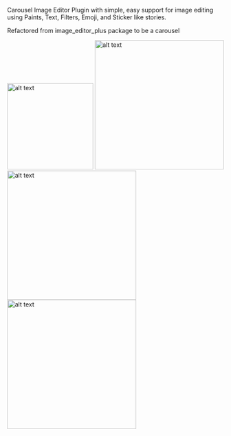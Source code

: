 Carousel Image Editor Plugin with simple, easy support for image editing using Paints, Text, Filters, Emoji, and Sticker like stories.

Refactored from image_editor_plus package to be a carousel

<img src="https://i.ibb.co/HXs8grv/Simulator-Screenshot-i-Phone-15-Pro-Max-2024-03-26-at-10-27-40.png" alt="alt text" width="200">

<img src="https://i.ibb.co/RSm4WcQ/Simulator-Screenshot-i-Phone-15-Pro-Max-2024-03-26-at-10-27-46.png" alt="alt text" width="300">

<img src="https://i.ibb.co/wKhJjBQ/Simulator-Screenshot-i-Phone-15-Pro-Max-2024-03-26-at-10-28-26.png" alt="alt text" width="300">

<img src="https://i.ibb.co/HHv0YV0/Simulator-Screenshot-i-Phone-15-Pro-Max-2024-03-26-at-10-28-51.png" alt="alt text" width="300">
